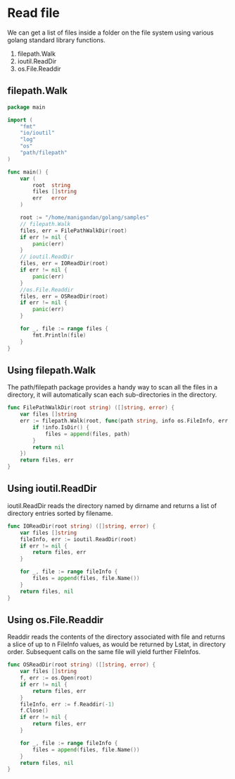 

# Read file
We can get a list of files inside a folder on the file system using various golang standard library functions.


1. filepath.Walk  
2. ioutil.ReadDir   
3. os.File.Readdir   


## filepath.Walk  

```go
package main

import (
    "fmt"
    "io/ioutil"
    "log"
    "os"
    "path/filepath"
)

func main() {
    var (
        root  string
        files []string
        err   error
    )

    root := "/home/manigandan/golang/samples"
    // filepath.Walk
    files, err = FilePathWalkDir(root)
    if err != nil {
        panic(err)
    }
    // ioutil.ReadDir
    files, err = IOReadDir(root)
    if err != nil {
        panic(err)
    }
    //os.File.Readdir
    files, err = OSReadDir(root)
    if err != nil {
        panic(err)
    }

    for _, file := range files {
        fmt.Println(file)
    }
}
```

## Using filepath.Walk
The path/filepath package provides a handy way to scan all the files in a directory, it will automatically scan each sub-directories in the directory.

```go
func FilePathWalkDir(root string) ([]string, error) {
    var files []string
    err := filepath.Walk(root, func(path string, info os.FileInfo, err error) error {
        if !info.IsDir() {
            files = append(files, path)
        }
        return nil
    })
    return files, err
}
```

## Using ioutil.ReadDir
ioutil.ReadDir reads the directory named by dirname and returns a list of directory entries sorted by filename.

```go
func IOReadDir(root string) ([]string, error) {
    var files []string
    fileInfo, err := ioutil.ReadDir(root)
    if err != nil {
        return files, err
    }

    for _, file := range fileInfo {
        files = append(files, file.Name())
    }
    return files, nil
}
```

## Using os.File.Readdir
Readdir reads the contents of the directory associated with file and returns a slice of up to n FileInfo values, as would be returned by Lstat, in directory order. Subsequent calls on the same file will yield further FileInfos.

```go
func OSReadDir(root string) ([]string, error) {
    var files []string
    f, err := os.Open(root)
    if err != nil {
        return files, err
    }
    fileInfo, err := f.Readdir(-1)
    f.Close()
    if err != nil {
        return files, err
    }

    for _, file := range fileInfo {
        files = append(files, file.Name())
    }
    return files, nil
}
```

